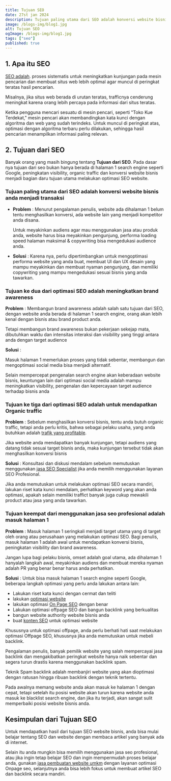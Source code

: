 ```yaml
---
title: Tujuan SEO
date: 27st jan 2024
description: Tujuan paling utama dari SEO adalah konversi website bisnis anda menjadi transaksi.
image: /blogs-img/blog1.jpg
alt: Tujuan SEO
ogImage: /blogs-img/blog1.jpg
tags: ["seo"]
published: true
---
```


## 1. Apa itu SEO

<a target="_blank" rel="dofollow" href="https://roofel.com/blog/apa-itu-seo-jenis-dan-istilah-dalam-seo">SEO adalah</a>. proses sistematis untuk meningkatkan kunjungan pada mesin pencarian dan membuat situs web lebih optimal agar muncul di peringkat teratas hasil pencarian.

Misalnya, jika situs web berada di urutan teratas, trafficnya cenderung meningkat karena orang lebih percaya pada informasi dari situs teratas.

Ketika pengguna mencari sesuatu di mesin pencari, seperti "Toko Kue Terdekat," mesin pencari akan membandingkan kata kunci dengan algoritma dan web yang sudah terindeks. Untuk muncul di peringkat atas, optimasi dengan algoritma terbaru perlu dilakukan, sehingga hasil pencarian menampilkan informasi paling relevan.

## 2. Tujuan dari SEO

Banyak orang yang masih bingung tentang **Tujuan dari SEO**. Pada dasar nya tujuan dari seo bukan hanya berada di halaman 1 search engine seperti Google, peningkatan visibility, organic traffic dan konversi website bisnis menjadi bagian daru tujuan utama melakukan optimasi SEO website.

### Tujuan paling utama dari SEO adalah konversi website bisnis anda menjadi transaksi

- **Problem** :
  Menurut pengalaman penulis, website ada dihalaman 1 belum tentu menghasilkan konversi, ada website lain yang menjadi kompetitor anda disana. 
  
  Untuk meyakinkan audiens agar mau menggunakan jasa atau produk anda, website harus bisa meyakinkan pengunjung, performa loading speed halaman maksimal & copywriting bisa mengedukasi audience anda.

- **Solusi** :
  Karena nya, perlu dipertimbangkan untuk mengoptimasi performa website yang anda buat, membuat UI dan UX desain yang mampu meyakinkan dan membuat nyaman pengunjung, dan memiliki copywriting yang mampu mengedukasi sesuai bisnis yang anda tawarkan.

### Tujuan ke dua dari optimasi SEO adalah meningkatkan brand awareness

**Problem** :
Membangun brand awareness adalah salah satu tujuan dari SEO, dengan website anda berada di halaman 1 search engine, orang akan lebih kenal dengan bisnis atau brand product anda. 

Tetapi membangun brand awareness bukan pekerjaan sekejap mata, dibutuhkan waktu dan intensitas interaksi dan visibility yang tinggi antara anda dengan target audience

**Solusi** :

Masuk halaman 1 memerlukan proses yang tidak sebentar, membangun dan mengoptimasi social media bisa menjadi alternatif. 

Selain mempercepat pengenalan search engine akan keberadaan website bisnis, keuntungan lain dari optimasi social media adalah mampu meningkatkan visibility, pengenalan dan kepercayaan target audience terhadap bisnis anda

### Tujuan ke tiga dari optimasi SEO adalah untuk mendapatkan Organic traffic

**Problem** :
Sebelum menghasilkan konversi bisnis, tentu anda butuh organic traffic, tetapi anda perlu kritis, bahwa sebagai pelaku usaha, yang anda butuhkan adalah [trafik yang profitable](/blogs/panduan-meningkatkan-traffic-profitable-dalam-seo). 

Jika website anda mendapatkan banyak kunjungan, tetapi audiens yang datang tidak sesuai target bisnis anda, maka kunjungan tersebut tidak akan menghasilkan konversi bisnis

**Solusi** :
Konsultasi dan diskusi mendalam sebelum memutuskan menggunakan <a target="_blank" rel="dofollow" href="https://roofel.com/jasa-seo">jasa SEO Specialist</a> jika anda memilih menggunakan layanan SEO Profesional. 

Jika anda memutuskan untuk melakukan optimasi SEO secara mandiri, lakukan riset kata kunci mendalam, perhatikan keyword yang akan anda optimasi, apakah selain memiliki traffict banyak juga cukup mewakili product atau jasa yang anda tawarkan.

### Tujuan keempat dari menggunakan jasa seo profesional adalah masuk halaman 1

**Problem** :
Masuk halaman 1 seringkali menjadi target utama yang di target oleh orang atau perusahaan yang melakukan optimasi SEO. Bagi penulis, masuk halaman 1 adalah awal untuk mendapatkan konversi bisnis, peningkatan visibility dan brand awareness.

Jangan lupa bagi pelaku bisnis, omset adalah goal utama, ada dihalaman 1 hanyalah langkah awal, meyakinkan audiens dan membuat mereka nyaman adalah PR yang benar benar harus anda perhatikan.

**Solusi** :
Untuk bisa masuk halaman 1 search engine seperti Google, beberapa langkah optimasi yang perlu anda lakukan antara lain:

- Lakukan riset kata kunci dengan cermat dan teliti
- lakukan [optimasi website](/blogs/optimasi-onpage-seo)
- lakukan optimasi [On Page SEO](/blogs/optimasi-onpage-seo) dengan benar
- Lakukan optimasi offpage SEO dan bangun backlink yang berkualitas
- bangun website authority website bisnis anda
- buat [konten SEO](/blogs/panduan-membuat-konten-seo-friendly) untuk optimasi website


Khususnya untuk optimasi offpage, anda perlu berhati hati saat melakukan optimasi Offpage SEO, khususnya jika anda memutuskan untuk mebeli backlink.

Pengalaman penulis, banyak pemilik website yang salah mempercayai jasa backlink dan mengakibatkan peringkat website hanya naik sebentar dan segera turun drastis karena menggunakan backlink spam.

Teknik Spam backlink adalah membanjiri website yang akan dioptimasi dengan ratusan hingga ribuan backlink dengan teknik tertentu. 

Pada awalnya memang website anda akan masuk ke halaman 1 dengan cepat, tetapi setelah itu posisi website akan turun karena website anda masuk ke blacklist search engine, dan jika itu terjadi, akan sangat sulit memperbaiki posisi website bisnis anda.

## Kesimpulan dari Tujuan SEO

Untuk mendapatkan hasil dari tujuan SEO website bisnis, anda bisa mulai belajar tentang SEO dan website dengan membaca artikel yang banyak ada di internet.

Selain itu anda mungkin bisa memilih menggunakan jasa seo profesional, atau jika ingin tetap belajar SEO dan ingin mempermudah proses belajar anda, gunakan <a target="_blank" rel="dofollow" href="https://roofel.com/pembuatan-website-umkm">jasa pembuatan website umkm</a> dengan layanan optimasi Onpage seo, selanjutnya anda bisa lebih fokus untuk membuat artikel SEO dan backlink secara mandiri.
